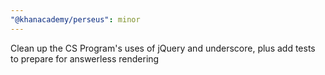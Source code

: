 ```yaml
---
"@khanacademy/perseus": minor
---
```


Clean up the CS Program's uses of jQuery and underscore, plus add tests to prepare for answerless rendering
